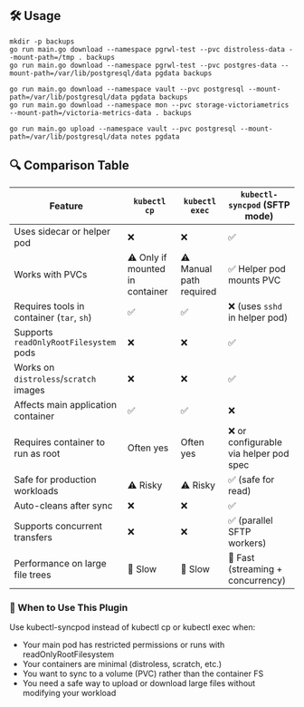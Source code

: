 ## 🛠️ Usage

```
mkdir -p backups
go run main.go download --namespace pgrwl-test --pvc distroless-data --mount-path=/tmp . backups
go run main.go download --namespace pgrwl-test --pvc postgres-data --mount-path=/var/lib/postgresql/data pgdata backups

go run main.go download --namespace vault --pvc postgresql --mount-path=/var/lib/postgresql/data pgdata backups
go run main.go download --namespace mon --pvc storage-victoriametrics --mount-path=/victoria-metrics-data . backups

go run main.go upload --namespace vault --pvc postgresql --mount-path=/var/lib/postgresql/data notes pgdata
```

## 🔍 Comparison Table

| Feature                                   | `kubectl cp`                    | `kubectl exec`          | `kubectl-syncpod` (SFTP mode)         |
|-------------------------------------------|---------------------------------|-------------------------|---------------------------------------|
| Uses sidecar or helper pod                | ❌                               | ❌                       | ✅                                     |
| Works with PVCs                           | ⚠️ Only if mounted in container | ⚠️ Manual path required | ✅ Helper pod mounts PVC               |
| Requires tools in container (`tar`, `sh`) | ✅                               | ✅                       | ❌ (uses `sshd` in helper pod)         |
| Supports `readOnlyRootFilesystem` pods    | ❌                               | ❌                       | ✅                                     |
| Works on `distroless`/`scratch` images    | ❌                               | ❌                       | ✅                                     |
| Affects main application container        | ✅                               | ✅                       | ❌                                     |
| Requires container to run as root         | Often yes                       | Often yes               | ❌ or configurable via helper pod spec |
| Safe for production workloads             | ⚠️ Risky                        | ⚠️ Risky                | ✅ (safe for read)                     |
| Auto-cleans after sync                    | ❌                               | ❌                       | ✅                                     |
| Supports concurrent transfers             | ❌                               | ❌                       | ✅ (parallel SFTP workers)             |
| Performance on large file trees           | 🐢 Slow                         | 🐢 Slow                 | 🚀 Fast (streaming + concurrency)     |

### 🚀 When to Use This Plugin

Use kubectl-syncpod instead of kubectl cp or kubectl exec when:

- Your main pod has restricted permissions or runs with readOnlyRootFilesystem
- Your containers are minimal (distroless, scratch, etc.)
- You want to sync to a volume (PVC) rather than the container FS
- You need a safe way to upload or download large files without modifying your workload

